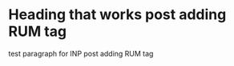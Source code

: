 <html>
<head>
<script>var generateUniqueID=function(){return"v2-"+Date.now()+"-"+(Math.floor(Math.random()*8999999999999)+1e12)},firstHiddenTime=-1,initHiddenTime=function(){return document.visibilityState==="hidden"?0:Infinity},trackChanges=function(){onHidden(function(n){var t=n.timeStamp;firstHiddenTime=t},!0)},getVisibilityWatcher=function(){return firstHiddenTime<0&&(window.__WEB_VITALS_POLYFILL__?(firstHiddenTime=window.webVitals.firstHiddenTime,firstHiddenTime===Infinity&&trackChanges()):(firstHiddenTime=initHiddenTime(),trackChanges()),onBFCacheRestore(function(){setTimeout(function(){firstHiddenTime=initHiddenTime();trackChanges()},0)})),{get firstHiddenTime(){return firstHiddenTime}}},getRating=function(n,t){return n>t[1]?"poor":n>t[0]?"needs-improvement":"good"},bindReporter=function(n,t,i,r){var u,f;return function(e){t.value>=0&&(e||r)&&(f=t.value-(u||0),(f||u===undefined)&&(u=t.value,t.delta=f,t.rating=getRating(t.value,i),n(t)))}},onHidden=function(n,t){var i=function(r){(r.type==="pagehide"||document.visibilityState==="hidden")&&(n(r),t&&(removeEventListener("visibilitychange",i,!0),removeEventListener("pagehide",i,!0)))};addEventListener("visibilitychange",i,!0);addEventListener("pagehide",i,!0)},observe=function(n,t,i){try{if(PerformanceObserver.supportedEntryTypes.includes(n)){var r=new PerformanceObserver(function(n){Promise.resolve().then(function(){t(n.getEntries())})});return r.observe(Object.assign({type:n,buffered:!0},i||{})),r}}catch(u){}return},doubleRAF=function(n){requestAnimationFrame(function(){return requestAnimationFrame(function(){return n()})})},FCPThresholds=[1800,3e3],getFCP=function(n,t){whenActivated(function(){var f=getVisibilityWatcher(),i=initMetric("FCP"),r,e=function(n){n.forEach(function(n){n.name==="first-contentful-paint"&&(u.disconnect(),n.startTime<f.firstHiddenTime&&(i.value=Math.max(n.startTime-getActivationStart(),0),i.entries.push(n),r(!0)))})},u=observe("paint",e);u&&(r=bindReporter(n,i,FCPThresholds,t),onBFCacheRestore(function(u){i=initMetric("FCP");r=bindReporter(n,i,FCPThresholds,t);doubleRAF(function(){i.value=performance.now()-u.timeStamp;r(!0)})}))})},getNavigationEntryFromPerformanceTiming=function(){var t=performance.timing,i=performance.navigation.type,r={entryType:"navigation",startTime:0,type:i==2?"back_forward":i===1?"reload":"navigate"};for(var n in t)n!=="navigationStart"&&n!=="toJSON"&&(r[n]=Math.max(t[n]-t.navigationStart,0));return r},getNavigationEntry=function(){return window.__WEB_VITALS_POLYFILL__?window.performance&&(performance.getEntriesByType&&performance.getEntriesByType("navigation")[0]||getNavigationEntryFromPerformanceTiming()):window.performance&&performance.getEntriesByType&&performance.getEntriesByType("navigation")[0]},bfcacheRestoreTime=-1,getBFCacheRestoreTime=function(){return bfcacheRestoreTime},onBFCacheRestore=function(n){addEventListener("pageshow",function(t){t.persisted&&(bfcacheRestoreTime=t.timeStamp,n(t))},!0)},getActivationStart=function(){var n=getNavigationEntry();return n&&n.activationStart||0},initMetric=function(n,t){var r=getNavigationEntry(),i="navigate";return getBFCacheRestoreTime()>=0?i="back-forward-cache":r&&(document.prerendering||getActivationStart()>0?i="prerender":document.wasDiscarded?i="restore":r.type&&(i=r.type.replace(/_/g,"-"))),{name:n,value:typeof t=="undefined"?-1:t,rating:"good",delta:0,entries:[],id:generateUniqueID(),navigationType:i}},reportedMetricIDs={},LCPThresholds=[2500,4e3],getLCP=function(n,t){whenActivated(function(){var o=getVisibilityWatcher(),i=initMetric("LCP"),r,e=function(n){var t=n[n.length-1];t&&t.startTime<o.firstHiddenTime&&(i.value=Math.max(t.startTime-getActivationStart(),0),i.entries=[t],r(!1))},u=observe("largest-contentful-paint",e),f;u&&(r=bindReporter(n,i,LCPThresholds,t),f=runOnce(function(){reportedMetricIDs[i.id]||(e(u.takeRecords()),u.disconnect(),reportedMetricIDs[i.id]=!0,r(!0))}),["keydown","click"].forEach(function(n){addEventListener(n,f,!0)}),onHidden(f),onBFCacheRestore(function(u){i=initMetric("LCP");r=bindReporter(n,i,LCPThresholds,t);doubleRAF(function(){i.value=performance.now()-u.timeStamp;reportedMetricIDs[i.id]=!0;r(!0)})}))})},runOnce=function(n){var t=!1;return function(i){t||(n(i),t=!0)}},CLSThresholds=[.1,.25],getCLS=function(n,t){getFCP(runOnce(function(){var i=initMetric("CLS",0),r,u=0,f=[],e=function(n){n.forEach(function(n){if(!n.hadRecentInput){var t=f[0],i=f[f.length-1];u&&n.startTime-i.startTime<1e3&&n.startTime-t.startTime<5e3?(u+=n.value,f.push(n)):(u=n.value,f=[n])}});u>i.value&&(i.value=u,i.entries=f,r(!0))},o=observe("layout-shift",e);o&&(r=bindReporter(n,i,CLSThresholds,t),onHidden(function(){e(o.takeRecords());r(!0)}),onBFCacheRestore(function(){u=0;i=initMetric("CLS",0);r=bindReporter(n,i,CLSThresholds,t);doubleRAF(function(){return r()})}),setTimeout(r,0))}))},whenActivated=function(n){document.prerendering?addEventListener("prerenderingchange",function(){return n()},!0):n()},interactionCountEstimate=0,minKnownInteractionId=Infinity,maxKnownInteractionId=0,updateEstimate=function(n){n.forEach(function(n){n.interactionId&&(minKnownInteractionId=Math.min(minKnownInteractionId,n.interactionId),maxKnownInteractionId=Math.max(maxKnownInteractionId,n.interactionId),interactionCountEstimate=maxKnownInteractionId?(maxKnownInteractionId-minKnownInteractionId)/7+1:0)})},po,getInteractionCount=function(){return po?interactionCountEstimate:performance.interactionCount||0},initInteractionCountPolyfill=function(){"interactionCount"in performance||po||(po=observe("event",updateEstimate,{type:"event",buffered:!0,durationThreshold:0}))},INPThresholds=[200,500],prevInteractionCount=0,getInteractionCountForNavigation=function(){return getInteractionCount()-prevInteractionCount},MAX_INTERACTIONS_TO_CONSIDER=10,longestInteractionList=[],longestInteractionMap={},processEntry=function(n){var r=longestInteractionList[longestInteractionList.length-1],t=longestInteractionMap[n.interactionId],i;(t||longestInteractionList.length<MAX_INTERACTIONS_TO_CONSIDER||n.duration>r.latency)&&(t?(t.entries.push(n),t.latency=Math.max(t.latency,n.duration)):(i={id:n.interactionId,latency:n.duration,entries:[n]},longestInteractionMap[i.id]=i,longestInteractionList.push(i)),longestInteractionList.sort(function(n,t){return t.latency-n.latency}),longestInteractionList.splice(MAX_INTERACTIONS_TO_CONSIDER).forEach(function(n){delete longestInteractionMap[n.id]}))},estimateP98LongestInteraction=function(){var n=Math.min(longestInteractionList.length-1,Math.floor(getInteractionCountForNavigation()/50));return longestInteractionList[n]},getINP=function(n,t){t=t||{};whenActivated(function(){initInteractionCountPolyfill();var i=initMetric("INP"),r,f=function(n){n.forEach(function(n){if(n.interactionId&&processEntry(n),n.entryType==="first-input"){var t=!longestInteractionList.some(function(t){return t.entries.some(function(t){return n.duration===t.duration&&n.startTime===t.startTime})});t&&processEntry(n)}});var t=estimateP98LongestInteraction();t&&t.latency!==i.value&&(i.value=t.latency,i.entries=t.entries,r(!0))},u=observe("event",f,{durationThreshold:t.durationThreshold||40});r=bindReporter(n,i,INPThresholds,t.reportAllChanges);u&&("interactionId"in PerformanceEventTiming.prototype&&u.observe({type:"first-input",buffered:!0}),onHidden(function(){f(u.takeRecords());i.value<0&&getInteractionCountForNavigation()>0&&(i.value=0,i.entries=[]);r(!0)}),onBFCacheRestore(function(){longestInteractionList=[];prevInteractionCount=getInteractionCount();i=initMetric("INP");r=bindReporter(n,i,INPThresholds,t.reportAllChanges)}))})},windowCurrent=parent.window||window,WindowEvent,VisibilityType;(function(n){n.Load="load";n.BeforeUnload="beforeunload";n.Abort="abort";n.Error="error";n.Unload="unload"})(WindowEvent||(WindowEvent={})),function(n){n[n.Focus=0]="Focus";n[n.Blur=1]="Blur"}(VisibilityType||(VisibilityType={}));var AjaxTiming=function(){function n(n,t,i,r){var u=this;this.getPerformanceTimings=function(n){u.connect=n.connectEnd-n.connectStart;u.dns=n.domainLookupEnd-n.domainLookupStart;u.duration=n.duration;u.load=n.responseEnd-n.responseStart;u.wait=n.responseStart-n.requestStart;u.start=n.startTime;u.redirect=n.redirectEnd-n.redirectStart;n.secureConnectionStart&&(u.ssl=n.connectEnd-n.secureConnectionStart)};this.url=n;this.method=t;this.isAsync=i;this.open=r}return n}(),ProfilerJsError=function(){function n(n,t,i){this.count=0;this.message=n;this.url=t;this.lineNumber=i}return n.createText=function(n,t,i){return[n,t,i].join(":")},n.prototype.getText=function(){return n.createText(this.message,this.url,this.lineNumber)},n}(),ProfilerEventManager=function(){function n(){this.events=[];this.hasAttachEvent=!!window.attachEvent}return n.prototype.add=function(n,t,i){this.events.push({type:n,target:t,func:i});this.hasAttachEvent?t.attachEvent("on"+n,i):t.addEventListener(n,i,!1)},n.prototype.remove=function(n,t,i){this.hasAttachEvent?t.detachEvent(n,i):t.removeEventListener(n,i,!1);var r=this.events.indexOf({type:n,target:t,func:i});r!==1&&this.events.splice(r,1)},n.prototype.clear=function(){for(var n,i=this.events,t=0;t<i.length;t++)n=i[t],this.remove(n.type,n.target,n.func);this.events=[]},n}(),AjaxRequestsHandler=function(){function n(){var t=this;this.fetchRequests=[];this.fetchEntriesIndices={};this.compareEntriesDelay=100;this.hasPerformance=typeof performance=="object"&&typeof window.performance.now=="function"&&typeof window.performance.getEntriesByType=="function";this.captureFetchRequests=function(){var n=[],i=t,r=function(n){return n},u=function(n){return Promise.reject(n)};window.fetch&&(window.fetch=function(t){return function(){for(var o,f,s=[],e=0;e<arguments.length;e++)s[e]=arguments[e];return o=0,f=Promise.resolve(s),f=f.then(function(t){var r,u={},e,f;if(t.length&&t.length>=1)r=t[0],t.length>1&&(u=t[1]);else return[];return e="GET",u.method&&(e=u.method),o=n.length,f="",f=typeof r!="object"||!r?r:Array.isArray(r)&&r.length>0?r[0]:r.url,f&&n.push(new AjaxTiming(f,e,!0,i.now())),[r,u]},r),f=f.then(function(n){return t.apply(void 0,n)}),f.then(function(t){var r=n[o],u=i.fetchRequests;return i.processPerformanceEntries(r,u),t},u)}}(window.fetch))};this.captureFetchRequests();n.startAjaxCapture(this)}return n.prototype.getAjaxRequests=function(){return this.fetchRequests},n.prototype.clear=function(){this.fetchRequests=[]},n.prototype.now=function(){return this.hasPerformance?window.performance.now():(new Date).getTime()},n.prototype.processPerformanceEntries=function(n,t){var i=this;setTimeout(function(){var f,o,s,h,e;if(i.hasPerformance){var u=n.url,r=[],c=performance.getEntriesByType("resource");for(f=0,o=c;f<o.length;f++)s=o[f],s.name===u&&r.push(s);if(t.push(n),r.length!==0){if(i.fetchEntriesIndices[u]||(i.fetchEntriesIndices[u]=[]),r.length===1){n.getPerformanceTimings(r[0]);i.fetchEntriesIndices[u].push(0);return}h=i.fetchEntriesIndices[u];for(e in r)if(h.indexOf(e)===-1){n.getPerformanceTimings(r[e]);h.push(e);return}n.getPerformanceTimings(r[0])}}},i.compareEntriesDelay)},n.startAjaxCapture=function(n){var t=XMLHttpRequest.prototype,r=t.open,u=t.send,i=[];n.hasPerformance&&typeof window.performance.setResourceTimingBufferSize=="function"&&window.performance.setResourceTimingBufferSize(300);t.open=function(t,u,f,e,o){this.rpIndex=i.length;i.push(new AjaxTiming(u,t,f,n.now()));r.call(this,t,u,f===!1?!1:!0,e,o)};t.send=function(t){var r=this,e=this.onreadystatechange,f;(this.onreadystatechange=function(t){var u=i[r.rpIndex],o,f;if(u){o=r.readyState;f=!!(r.response&&r.response!==null&&r.response!==undefined);switch(o){case 1:u.connectionEstablished=n.now();break;case 2:u.requestReceived=n.now();break;case 3:u.processingTime=n.now();break;case 4:u.complete=n.now();switch(r.responseType){case"text":case"":typeof r.responseText=="string"&&(u.responseSize=r.responseText.length);break;case"json":f&&typeof r.response.toString=="function"&&(u.responseSize=r.response.toString().length);break;case"arraybuffer":f&&typeof r.response.byteLength=="number"&&(u.responseSize=r.response.byteLength);break;case"blob":f&&typeof r.response.size=="number"&&(u.responseSize=r.response.size)}n.processPerformanceEntries(u,n.fetchRequests)}typeof e=="function"&&e.call(r,t)}},f=i[this.rpIndex],f)&&(t&&!isNaN(t.length)&&(f.sendSize=t.length),f.send=n.now(),u.call(this,t))}},n}(),RProfiler=function(){function n(){function r(n){var i=n.target||n.srcElement;return i.nodeType==3&&(i=i.parentNode),t("N/A",i.src||i.URL,-1),!1}var n=this,t,i;this.restUrl="g.3gl.net/jp/906/v3.3.9/M";this.startTime=(new Date).getTime();this.eventsTimingHandler=new EventsTimingHandler;this.inputDelay=new InputDelayHandler;this.version="v3.3.9";this.info={};this.hasInsight=!1;this.data={start:this.startTime,jsCount:0,jsErrors:[],loadTime:-1,loadFired:window.document.readyState=="complete"};this.eventManager=new ProfilerEventManager;this.setCLS=function(t){var i=t.name,r=t.delta,u=i==="CLS"?r:undefined;n.cls=u};this.setLCP=function(t){var i=t.name,r=t.delta,u=i==="LCP"?r:undefined;n.lcp=u};this.setINP=function(t){var i=t.name,r=t.value,u=i==="INP"?r:undefined;n.inp=u};this.recordPageLoad=function(){n.data.loadTime=(new Date).getTime();n.data.loadFired=!0};this.addError=function(t,i,r){var s,f,u,e,o;for(n.data.jsCount++,s=ProfilerJsError.createText(t,i,r),f=n.data.jsErrors,u=0,e=f;u<e.length;u++)if(o=e[u],o.getText()==s){o.count++;return}f.push(new ProfilerJsError(t,i,r))};this.getAjaxRequests=function(){return n.ajaxHandler.getAjaxRequests()};this.clearAjaxRequests=function(){n.ajaxHandler.clear()};this.addInfo=function(t,i,r){if(!n.isNullOrEmpty(t)){if(n.isNullOrEmpty(r))n.info[t]=i;else{if(n.isNullOrEmpty(i))return;n.isNullOrEmpty(n.info[t])&&(n.info[t]={});n.info[t][i]=r}n.hasInsight=!0}};this.clearInfo=function(){n.info={};n.hasInsight=!1};this.clearErrors=function(){n.data.jsCount=0;n.data.jsErrors=[]};this.getInfo=function(){return n.hasInsight?n.info:null};this.getEventTimingHandler=function(){return n.eventsTimingHandler};this.getInputDelay=function(){return n.inputDelay};this.getCPWebVitals=function(){return getCLS(n.setCLS,!1),getLCP(n.setLCP,!1),getINP(n.setINP,{reportAllChanges:!1}),{cls:n.cls,lcp:n.lcp,inp:n.inp}};this.attachIframe=function(){var r=window.location.protocol,t=document.createElement("iframe"),i;t.src="about:blank";i=t.style;i.position="absolute";i.top="-10000px";i.left="-1000px";t.addEventListener("load",function(t){var u=t.currentTarget,f,i;u&&u.contentDocument&&(f=u.contentDocument,i=f.createElement("script"),i.type="text/javascript",i.src=r+"//"+n.restUrl,f.body.appendChild(i))});document.body&&document.body.insertAdjacentElement("afterbegin",t)};this.eventManager.add(WindowEvent.Load,window,this.recordPageLoad);t=this.addError;this.ajaxHandler=new AjaxRequestsHandler;getCLS(this.setCLS,!1);getLCP(this.setLCP,!1);getINP(this.setINP,{reportAllChanges:!1});window.opera?this.eventManager.add(WindowEvent.Error,document,r):"onerror"in window&&(i=window.onerror,window.onerror=function(n,r,u){return(t(n,r,u),!!i)?i(n,r,u):!1});!window.__cpCdnPath||(this.restUrl=window.__cpCdnPath.trim())}return n.prototype.isNullOrEmpty=function(n){if(n===undefined||n===null)return!0;if(typeof n=="string"){var t=n;return t.trim().length==0}return!1},n.prototype.dispatchCustomEvent=function(n){(function(n){function t(n,t){t=t||{bubbles:!1,cancelable:!1,detail:undefined};var i=document.createEvent("CustomEvent");return i.initCustomEvent(n,t.bubbles,t.cancelable,t.detail),i}if(typeof n.CustomEvent=="function")return!1;t.prototype=Event.prototype;n.CustomEvent=t})(window);var t=new CustomEvent(n);window.dispatchEvent(t)},n}(),InputDelayHandler=function(){function n(){var n=this;this.firstInputDelay=0;this.firstInputTimeStamp=0;this.startTime=0;this.delay=0;this.profileManager=new ProfilerEventManager;this.eventTypes=["click","mousedown","keydown","touchstart","pointerdown",];this.addEventListeners=function(){n.eventTypes.forEach(function(t){n.profileManager.add(t,document,n.onInput)})};this.now=function(){return(new Date).getTime()};this.removeEventListeners=function(){n.eventTypes.forEach(function(t){n.profileManager.remove(t,document,n.onInput)})};this.onInput=function(t){var i,r,u;t.cancelable&&(i=t.timeStamp>1e12,n.firstInputTimeStamp=n.now(),r=i||!window.performance,u=r?n.firstInputTimeStamp:window.performance.now(),n.delay=u-t.timeStamp,t.type=="pointerdown"?n.onPointerDown():(n.removeEventListeners(),n.updateFirstInputDelay()))};this.onPointerUp=function(){n.removeEventListeners();n.updateFirstInputDelay()};this.onPointerCancel=function(){n.removePointerEventListeners()};this.removePointerEventListeners=function(){n.profileManager.remove("pointerup",document,n.onPointerUp);n.profileManager.remove("pointercancel",document,n.onPointerCancel)};this.updateFirstInputDelay=function(){n.delay>=0&&n.delay<n.firstInputTimeStamp-n.startTime&&(n.firstInputDelay=Math.round(n.delay))};this.startSoftNavigationCapture=function(){n.resetSoftNavigationCapture()};this.resetSoftNavigationCapture=function(){n.resetFirstInputDelay();n.addEventListeners()};this.resetFirstInputDelay=function(){n.delay=0;n.firstInputDelay=0;n.startTime=0;n.firstInputTimeStamp=0};this.startTime=this.now();this.addEventListeners()}return n.prototype.onPointerDown=function(){this.profileManager.add("pointerup",document,this.onPointerUp);this.profileManager.add("pointercancel",document,this.onPointerCancel)},n.prototype.getFirstInputDelay=function(){return this.firstInputDelay},n}(),EventsTimingHandler=function(){function n(){var n=this;this.hiddenStrings=["hidden","msHidden","webkitHidden","mozHidden"];this.visibilityStrings=["visibilitychange","msvisibilitychange","webkitvisibilitychange","mozvisibilitychange"];this.captureSoftNavigation=!1;this.hidden="hidden";this.visibilityChange="visibilitychange";this.visibilityEvents=[];this.eventManager=new ProfilerEventManager;this.engagementTimeIntervalMs=1e3;this.engagementTime=0;this.firstEngagementTime=0;this.lastEventTimeStamp=0;this.timeoutId=undefined;this.startTime=(new Date).getTime();this.now=function(){return(new Date).getTime()};this.startVisibilityCapture=function(){n.initializeVisibilityProperties();document.addEventListener(n.visibilityChange,n.captureFocusEvent,!1)};this.initializeVisibilityProperties=function(){for(var r=n.hiddenStrings,i=0,t=0;t<r.length;t++)typeof document[r[t]]!="undefined"&&(i=t);n.visibilityChange=n.visibilityStrings[i];n.hidden=n.hiddenStrings[i]};this.captureFocusEvent=function(){n.updateVisibilityChangeTime();document[n.hidden]||n.captureEngagementTime()};this.updateVisibilityChangeTime=function(){document[n.hidden]?n.captureVisibilityEvent(VisibilityType.Blur):n.captureVisibilityEvent(VisibilityType.Focus)};this.onBlur=function(){n.captureVisibilityEvent(VisibilityType.Blur)};this.onFocus=function(){n.captureVisibilityEvent(VisibilityType.Focus)};this.captureVisibilityEvent=function(t){n.visibilityEvents.push({type:t,time:n.now()})};this.captureEngagementTime=function(t){if(t===void 0&&(t=!0),!n.lastEventTimeStamp){n.engagementTime=n.engagementTimeIntervalMs;n.lastEventTimeStamp=n.now();return}var i=n.now()-n.lastEventTimeStamp;if(n.lastEventTimeStamp=n.now(),t&&n.firstEngagementTime===0&&(n.firstEngagementTime=n.now()),i>0&&i<n.engagementTimeIntervalMs){clearTimeout(n.timeoutId);n.engagementTime+=i;return}n.startTimer()};this.captureMouseMove=function(){n.captureEngagementTime(!1)};this.startTimer=function(){n.timeoutId=setTimeout(function(){n.engagementTime+=n.engagementTimeIntervalMs},n.engagementTimeIntervalMs)};this.getFocusAwayTime=function(){var i=n.visibilityEvents,t=-1,s,h,o;if(i.length===0)return 0;for(var r=t,u=0,f=t,e=0;u<i.length;)i[u].type===VisibilityType.Blur&&r===t&&(r=u),s=f===t&&r!==t,i[u].type===VisibilityType.Focus&&s&&(f=u),h=r!==t&&f!==t,h&&(o=i[f].time-i[r].time,o>0&&(e+=o),r=t,f=t),u=u+1;return r===i.length-1&&(e+=n.now()-i[r].time),e};this.getEngagementTime=function(){return n.engagementTime};this.getStartTime=function(){return n.startTime};this.getFirstEngagementTime=function(){return n.firstEngagementTime};this.startSoftNavigationCapture=function(){n.captureSoftNavigation=!0};this.resetSoftNavigationCapture=function(){n.resetEngagementMetrics();n.visibilityEvents=[]};this.resetEngagementMetrics=function(){n.engagementTime=0;n.lastEventTimeStamp=n.now();n.firstEngagementTime=0};this.clear=function(){n.eventManager.clear()};this.captureEngagementTime(!1);this.eventManager.add("scroll",document,this.captureEngagementTime);this.eventManager.add("resize",window,this.captureEngagementTime);this.eventManager.add("mouseup",document,this.captureEngagementTime);this.eventManager.add("keyup",document,this.captureEngagementTime);this.eventManager.add("mousemove",document,this.captureMouseMove);this.eventManager.add("focus",window,this.onFocus);this.eventManager.add("blur",window,this.onBlur);this.eventManager.add("focus",document,this.onFocus);this.eventManager.add("blur",document,this.onBlur)}return n}(),profiler=new RProfiler;window.RProfiler=profiler;window.WindowEvent=WindowEvent;profiler.dispatchCustomEvent("GlimpseLoaded");document.onreadystatechange=function(){document.readyState==="complete"&&profiler.attachIframe()};</script>

</head>
<body>

<h1>Heading that works post adding RUM tag</h1>
<p>test paragraph for INP post adding RUM tag</p>

</body>
</html>
